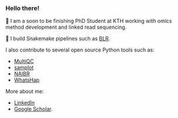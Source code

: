 ### Hello there!

:dna: I am a soon to be finishing PhD Student at KTH working with omics method development and linked read sequencing.

:snake: I build Snakemake pipelines such as [BLR](https://github.com/AfshinLab/BLR). 

I also contribute to several open source Python tools such as:
- [MultiQC](https://github.com/MultiQC/MultiQC)
- [samplot](https://github.com/ryanlayer/samplot)
- [NAIBR](https://github.com/pontushojer/NAIBR)
- [WhatsHap](https://github.com/whatshap/whatshap)

More about me:
- [LinkedIn](https://www.linkedin.com/in/pontushojer/)
- [Google Scholar](https://scholar.google.com/citations?hl=en&user=f5i7b8MAAAAJ&view_op=list_works&sortby=pubdate).
<!--
**pontushojer/pontushojer** is a ✨ _special_ ✨ repository because its `README.md` (this file) appears on your GitHub profile.

Here are some ideas to get you started:

- 🔭 I’m currently working on ...
- 🌱 I’m currently learning ...
- 👯 I’m looking to collaborate on ...
- 🤔 I’m looking for help with ...
- 💬 Ask me about ...
- 📫 How to reach me: ...
- 😄 Pronouns: ...
- ⚡ Fun fact: ...
-->
